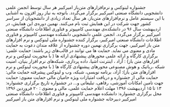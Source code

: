 جشنواره لینوکس و نرم‌افزارهای متن‌باز امیرکبیر هر سال توسط انجمن علمی دانشجویی دانشگاه صنعتی امیرکبیر برگزار می‌گردد. 
باتوجه به نیاز روز افزون به آشنایی با این سیستم عامل و نرم‌افزارهای متن‌باز، هر سال تعداد زیادی از دانشجویان از سراسر کشور جهت شرکت در این همایش ثبت نام می‌کنند. نهمین دوره‌ی این همایش، در اردیبهشت سال ۹۶ در دانشکده‌ی مهندسی کامپیوتر و فناوری اطلاعات دانشگاه صنعتی امیرکبیر برگزار می‌گردد. 
انجمن علمی دانشجویی دانشکده مهندسی کامپیوتر و فناوری اطلاعات دانشگاه صنعتی امیرکبیر، برگزار کننده جشنواره ملی لینوکس و نرم افزارهای متن باز امیرکبیر، جهت برگزاری نهمین دوره جشنواره از علاقه مندان دعوت به حمایت مادی و معنوی می نماید. حمایت ها می توانند در قالب‌های زیر باشند: 
حمایت علمی: برگزاری کارگاه و ارائه علمی محورهای پیشنهادی ارائه ها ( با محوریت لینوکس و نرم افزارهای متن باز) : آزاد ، اینترنت اشیا، داده پردازی، شبکه‌های نرم افزار بنیان، امنیت شبکه ،رباتیک و هوش مصنوعی محورهای پیشنهادی کارگاه ها ( با محوریت لینوکس و نرم افزارهای متن باز): آزاد، برنامه نویسی، شبکه، وب و لینوکس پیشرفته
حمایت مالی: حمایت مالی از جشنواره و دریافت امتیازات ویژه حامیان مالی
حمایت معنوی: حمایت جهت تامین امکانات آموزشی، رفاهی، تبلیغاتی و... در جشنواره
تاریخ برگزاری جشنواره: ۱۳ تا ۱۵ اردیبهشت ۱۳۹۶
مهلت اعلام حمایت علمی، مالی و معنوی : ۲۰ فروردین ۱۳۹۶
محل برگزاری جشنواره: دانشکده مهندسی کامپیوتر و فناوری اطلاعات دانشگاه صنعتی امیرکبیر
دبیرخانه جشنواره ملی لینوکس و نرم افزارهای متن باز امیرکبیر